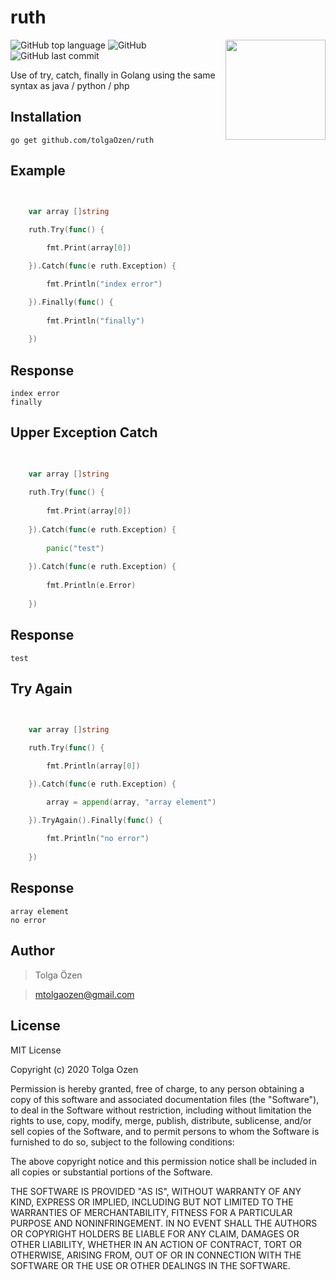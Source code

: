 # ruth

<img align="right" width="160px" src="https://user-images.githubusercontent.com/39353278/72250770-74300400-360d-11ea-9f48-42b716aa5cee.png">

![GitHub top language](https://img.shields.io/github/languages/top/tolgaOzen/ruth?style=flat-square)
![GitHub](https://img.shields.io/github/license/tolgaOzen/ruth?style=flat-square)
![GitHub last commit](https://img.shields.io/github/last-commit/tolgaOzen/ruth?style=flat-square)

Use of try, catch, finally in Golang using the same syntax as java / python / php



## Installation

```
go get github.com/tolgaOzen/ruth
```


## Example

```go

  
	var array []string

	ruth.Try(func() {

		fmt.Print(array[0])

	}).Catch(func(e ruth.Exception) {

		fmt.Println("index error")

	}).Finally(func() {
		
		fmt.Println("finally")
		
	})


```

## Response
```
index error
finally
```

## Upper Exception Catch

```go

  
	var array []string
    
    ruth.Try(func() {
    
    	fmt.Print(array[0])
    
    }).Catch(func(e ruth.Exception) {
    
    	panic("test")
    
    }).Catch(func(e ruth.Exception) {
    		
    	fmt.Println(e.Error)
    
    })


```
## Response
```
test
```


## Try Again

```go

  
	var array []string

	ruth.Try(func() {

		fmt.Println(array[0])

	}).Catch(func(e ruth.Exception) {

		array = append(array, "array element")

	}).TryAgain().Finally(func() {
		
		fmt.Println("no error")
		
	})


```
## Response
```
array element
no error
```



## Author

>Tolga Özen

>mtolgaozen@gmail.com


## License

MIT License

Copyright (c) 2020 Tolga Ozen

Permission is hereby granted, free of charge, to any person obtaining a copy
of this software and associated documentation files (the "Software"), to deal
in the Software without restriction, including without limitation the rights
to use, copy, modify, merge, publish, distribute, sublicense, and/or sell
copies of the Software, and to permit persons to whom the Software is
furnished to do so, subject to the following conditions:

The above copyright notice and this permission notice shall be included in all
copies or substantial portions of the Software.

THE SOFTWARE IS PROVIDED "AS IS", WITHOUT WARRANTY OF ANY KIND, EXPRESS OR
IMPLIED, INCLUDING BUT NOT LIMITED TO THE WARRANTIES OF MERCHANTABILITY,
FITNESS FOR A PARTICULAR PURPOSE AND NONINFRINGEMENT. IN NO EVENT SHALL THE
AUTHORS OR COPYRIGHT HOLDERS BE LIABLE FOR ANY CLAIM, DAMAGES OR OTHER
LIABILITY, WHETHER IN AN ACTION OF CONTRACT, TORT OR OTHERWISE, ARISING FROM,
OUT OF OR IN CONNECTION WITH THE SOFTWARE OR THE USE OR OTHER DEALINGS IN THE
SOFTWARE.